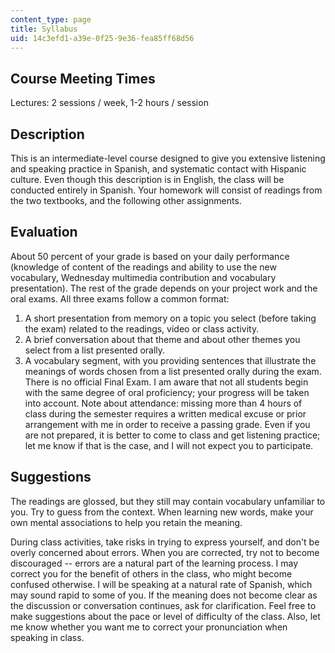 ```yaml
---
content_type: page
title: Syllabus
uid: 14c3efd1-a39e-0f25-9e36-fea85ff68d56
---
```


Course Meeting Times
--------------------

Lectures: 2 sessions / week, 1-2 hours / session

Description
-----------

This is an intermediate-level course designed to give you extensive listening and speaking practice in Spanish, and systematic contact with Hispanic culture. Even though this description is in English, the class will be conducted entirely in Spanish. Your homework will consist of readings from the two textbooks, and the following other assignments.

Evaluation
----------

About 50 percent of your grade is based on your daily performance (knowledge of content of the readings and ability to use the new vocabulary, Wednesday multimedia contribution and vocabulary presentation). The rest of the grade depends on your project work and the oral exams. All three exams follow a common format: 

1.  A short presentation from memory on a topic you select (before taking the exam) related to the readings, video or class activity.
2.  A brief conversation about that theme and about other themes you select from a list presented orally.
3.  A vocabulary segment, with you providing sentences that illustrate the meanings of words chosen from a list presented orally during the exam. There is no official Final Exam. I am aware that not all students begin with the same degree of oral proficiency; your progress will be taken into account. Note about attendance: missing more than 4 hours of class during the semester requires a written medical excuse or prior arrangement with me in order to receive a passing grade. Even if you are not prepared, it is better to come to class and get listening practice; let me know if that is the case, and I will not expect you to participate.

Suggestions
-----------

The readings are glossed, but they still may contain vocabulary unfamiliar to you. Try to guess from the context. When learning new words, make your own mental associations to help you retain the meaning.

During class activities, take risks in trying to express yourself, and don't be overly concerned about errors. When you are corrected, try not to become discouraged -- errors are a natural part of the learning process. I may correct you for the benefit of others in the class, who might become confused otherwise. I will be speaking at a natural rate of Spanish, which may sound rapid to some of you. If the meaning does not become clear as the discussion or conversation continues, ask for clarification. Feel free to make suggestions about the pace or level of difficulty of the class. Also, let me know whether you want me to correct your pronunciation when speaking in class.
